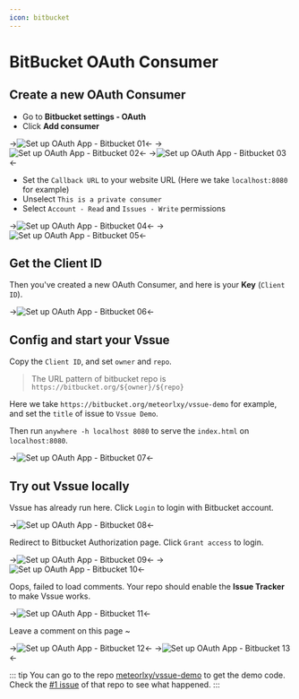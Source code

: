 ```yaml
---
icon: bitbucket
---
```


# BitBucket OAuth Consumer

## Create a new OAuth Consumer

- Go to __Bitbucket settings - OAuth__
- Click __Add consumer__

->![Set up OAuth App - Bitbucket 01](/img/oauth-app-bitbucket-01.png)<-
->![Set up OAuth App - Bitbucket 02](/img/oauth-app-bitbucket-02.png)<-
->![Set up OAuth App - Bitbucket 03](/img/oauth-app-bitbucket-03.png)<-

- Set the `Callback URL` to your website URL (Here we take `localhost:8080` for example)
- Unselect `This is a private consumer`
- Select `Account - Read` and `Issues - Write` permissions

->![Set up OAuth App - Bitbucket 04](/img/oauth-app-bitbucket-04.png)<-
->![Set up OAuth App - Bitbucket 05](/img/oauth-app-bitbucket-05.png)<-

## Get the Client ID

Then you've created a new OAuth Consumer, and here is your __Key__ (`Client ID`).

->![Set up OAuth App - Bitbucket 06](/img/oauth-app-bitbucket-06.png)<-

## Config and start your Vssue

Copy the `Client ID`, and set `owner` and `repo`.

> The URL pattern of bitbucket repo is `https://bitbucket.org/${owner}/${repo}`

Here we take `https://bitbucket.org/meteorlxy/vssue-demo` for example, and set the `title` of issue to `Vssue Demo`.

Then run `anywhere -h localhost 8080` to serve the `index.html` on `localhost:8080`.

->![Set up OAuth App - Bitbucket 07](/img/oauth-app-bitbucket-07.png)<-

## Try out Vssue locally

Vssue has already run here. Click `Login` to login with Bitbucket account.

->![Set up OAuth App - Bitbucket 08](/img/oauth-app-bitbucket-08.png)<-

Redirect to Bitbucket Authorization page. Click `Grant access` to login.

->![Set up OAuth App - Bitbucket 09](/img/oauth-app-bitbucket-09.png)<-
->![Set up OAuth App - Bitbucket 10](/img/oauth-app-bitbucket-10.png)<-

Oops, failed to load comments. Your repo should enable the __Issue Tracker__ to make Vssue works.

->![Set up OAuth App - Bitbucket 11](/img/oauth-app-bitbucket-11.png)<-

Leave a comment on this page ~

->![Set up OAuth App - Bitbucket 12](/img/oauth-app-bitbucket-12.png)<-
->![Set up OAuth App - Bitbucket 13](/img/oauth-app-bitbucket-13.png)<-

::: tip
You can go to the repo [meteorlxy/vssue-demo](https://bitbucket.org/meteorlxy/vssue-demo) to get the demo code. Check the [#1 issue](https://bitbucket.org/meteorlxy/vssue-demo/issues/1) of that repo to see what happened.
:::
